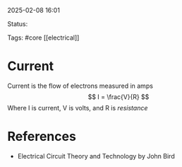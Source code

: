 2025-02-08 16:01 

Status:

Tags: #core [[electrical]]

# Current

Current is the flow of electrons measured in amps
$$
I = \frac{V}{R}
$$
Where I is current, V is volts, and R is *resistance*

# References
- Electrical Circuit Theory and Technology by John Bird
